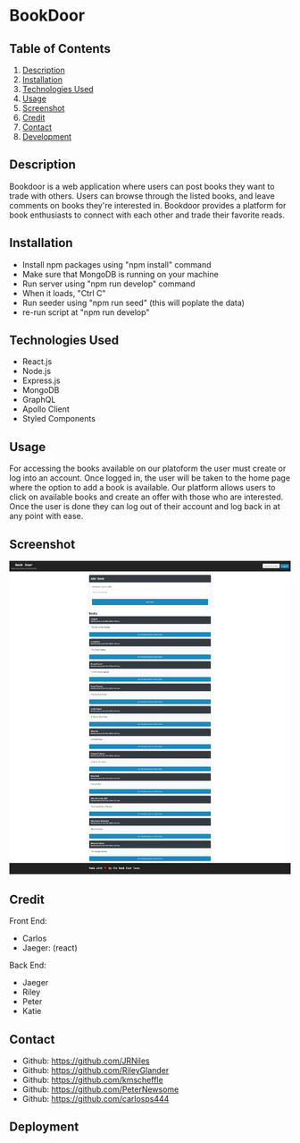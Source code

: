 # BookDoor

## Table of Contents
1. [Description](#description)
2. [Installation](#installation)
3. [Technologies Used](#technologies-used)
4. [Usage](#usage)
5. [Screenshot](#screenshot)
6. [Credit](#credit)
7. [Contact](#contact)
8. [Development](#development)

## Description
Bookdoor is a web application where users can post books they want to trade with others. Users can browse through the listed books, and leave comments on books they're interested in. Bookdoor provides a platform for book enthusiasts to connect with each other and trade their favorite reads.

## Installation
- Install npm packages using "npm install" command
- Make sure that MongoDB is running on your machine
- Run server using "npm run develop" command
- When it loads, "Ctrl C"
- Run seeder using "npm run seed" (this will poplate the data)
- re-run script at "npm run develop"

## Technologies Used
- React.js
- Node.js
- Express.js
- MongoDB
- GraphQL
- Apollo Client
- Styled Components

## Usage
For accessing the books available on our platoform the user must create or log into an account. Once logged in, the user will be taken to the home page where the option to add a book is available. Our platform allows users to click on available books and create an offer with those who are interested. Once the user is done they can log out of their account and log back in at any point with ease. 


## Screenshot
![Screenshot](image.png)


## Credit
Front End:
* Carlos
* Jaeger:  (react)

Back End:
* Jaeger
* Riley
* Peter
* Katie

## Contact
* Github: https://github.com/JRNiles
* Github: https://github.com/RileyGlander
* Github: https://github.com/kmscheffle
* Github: https://github.com/PeterNewsome
* Github: https://github.com/carlosps444





## Deployment

